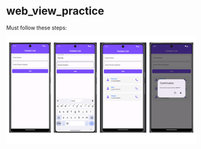 # web_view_practice

Must follow these steps:

![image alt](https://github.com/Rawnak003/flutter_ostad/blob/5352fb4252969c6f0b8b8af081d0e9a485607180/assignment_2_contents.jpg)
